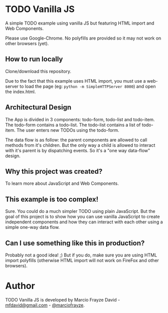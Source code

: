 # TODO Vanilla JS

A simple TODO example using vanilla JS but featuring HTML import and Web Components.

Please use Google-Chrome. No polyfills are provided so it may not work on other browsers (yet).

## How to run locally

Clone/download this repository. 

Due to the fact that this example uses HTML import, you must use a web-server to load the page (eg: ```python -m SimpleHTTPServer 8000```) and open the index.html.

## Architectural Design

The App is divided in 3 components: todo-form, todo-list and todo-item. The todo-form contains a todo-list. The todo-list contains a list of todo-item. The user enters new TODOs using the todo-form. 

The data flow is as follow: the parent components are allowed to call methods from it's children. But the only way a child is allowed to interact with it's parent is by dispatching events. So it's a "one way data-flow" design.

## Why this project was created?

To learn more about JavaScript and Web Components.

## This example is too complex!

Sure. You could do a much simpler TODO using plain JavaScript. But the goal of this project is to show how you can use vanilla JavaScript to create independent components and how they can interact with each other using a simple one-way data flow.

## Can I use something like this in production?

Probably not a good idea! ;) But if you do, make sure you are using HTML import polyfills (otherwise HTML import will not work on FireFox and other browsers).

# Author
TODO Vanilla JS is developed by Marcio Frayze David - mfdavid@gmail.com - [@marciofrayze](https://twitter.com/marciofrayze).

